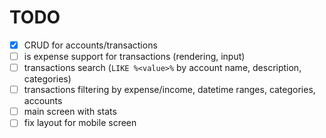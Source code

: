 # TODO

- [x] CRUD for accounts/transactions 
- [ ] is expense support for transactions (rendering, input)
- [ ] transactions search (`LIKE %<value>%` by account name, description, categories)
- [ ] transactions filtering by expense/income, datetime ranges, categories, accounts
- [ ] main screen with stats
- [ ] fix layout for mobile screen
